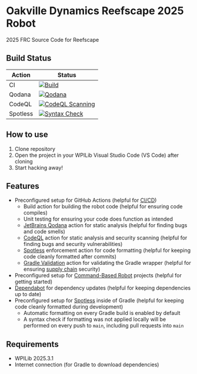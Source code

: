 # Oakville Dynamics Reefscape 2025 Robot

2025 FRC Source Code for Reefscape

## Build Status

| Action   | Status                                                                                                                                                                                            |
| -------- | ------------------------------------------------------------------------------------------------------------------------------------------------------------------------------------------------- |
| CI       | [![Build](https://github.com/OakvilleDynamics/2025-Robot/actions/workflows/ci.yml/badge.svg)](https://github.com/OakvilleDynamics/2025-Robot/actions/workflows/ci.yml)                            |
| Qodana   | [![Qodana](https://github.com/OakvilleDynamics/2025-Robot/actions/workflows/qodana.yml/badge.svg)](https://github.com/OakvilleDynamics/2025-Robot/actions/workflows/qodana.yml)                   |
| CodeQL   | [![CodeQL Scanning](https://github.com/OakvilleDynamics/2025-Robot/actions/workflows/codeql.yml/badge.svg)](https://github.com/OakvilleDynamics/2025-Robot/actions/workflows/codeql.yml)          |
| Spotless | [![Syntax Check](https://github.com/OakvilleDynamics/2025-Robot/actions/workflows/syntax-check.yml/badge.svg)](https://github.com/OakvilleDynamics/2025-Robot/actions/workflows/syntax-check.yml) |

## How to use

1. Clone repository
2. Open the project in your WPILib Visual Studio Code (VS Code) after cloning
3. Start hacking away!

## Features

- Preconfigured setup for GitHub Actions (helpful for [CI/CD](https://en.wikipedia.org/wiki/CI/CD))
  - Build action for building the robot code (helpful for ensuring code compiles)
  - Unit testing for ensuring your code does function as intended
  - [JetBrains Qodana](https://www.jetbrains.com/qodana/) action for static analysis (helpful for finding bugs and code smells)
  - [CodeQL](https://codeql.github.com/) action for static analysis and security scanning (helpful for finding bugs and security vulnerabilities)
  - [Spotless](https://github.com/diffplug/spotless) enforcement action for code formatting (helpful for keeping code cleanly formatted after commits)
  - [Gradle Validation](https://github.com/gradle/actions/blob/main/docs/wrapper-validation.md) action for validating the Gradle wrapper (helpful for ensuring [supply chain](https://en.wikipedia.org/wiki/Supply_chain_attack) security)
- Preconfigured setup for [Command-Based Robot](https://docs.wpilib.org/en/stable/docs/software/commandbased/index.html) projects (helpful for getting started)
- [Dependabot](https://docs.github.com/en/code-security/dependabot) for dependency updates (helpful for keeping dependencies up to date)
- Preconfigured setup for [Spotless](https://github.com/diffplug/spotless) inside of Gradle (helpful for keeping code cleanly formatted during development)
  - Automatic formatting on every Gradle build is enabled by default
  - A syntax check if formatting was not applied locally will be performed on every push to `main`, including pull requests into `main`

## Requirements

- WPILib 2025.3.1
- Internet connection (for Gradle to download dependencies)
